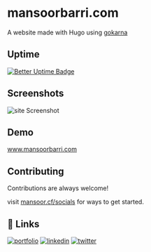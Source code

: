 # mansoorbarri.com
A website made with Hugo using [gokarna](https://github.com/526avijitgupta/gokarna)

## Uptime
[![Better Uptime Badge](https://betteruptime.com/status-badges/v1/monitor/kai4.svg)](https://betteruptime.com/?utm_source=status_badge)

## Screenshots

![site Screenshot](https://raw.githubusercontent.com/mansoorbarri/mansoor.github.io/master/image.png)


## Demo

www.mansoorbarri.com


## Contributing

Contributions are always welcome!

visit [mansoor.cf/socials](https://www.mansoorbarri.com/) for ways to get started.

## 🔗 Links
[![portfolio](https://img.shields.io/badge/my_portfolio-000?style=for-the-badge&logo=ko-fi&logoColor=white)](https://www.mansoor.cf/)
[![linkedin](https://img.shields.io/badge/linkedin-0A66C2?style=for-the-badge&logo=linkedin&logoColor=white)](https://www.mansoor.cf/linkedin)
[![twitter](https://img.shields.io/badge/twitter-1DA1F2?style=for-the-badge&logo=twitter&logoColor=white)](https://twitter.com/mansoorbarri)

